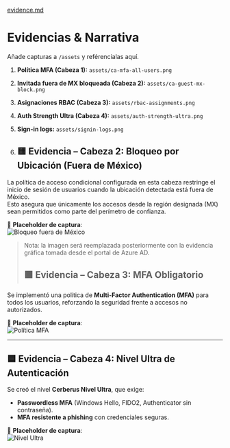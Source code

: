 [evidence.md](https://github.com/user-attachments/files/22001739/evidence.md)
# Evidencias & Narrativa

Añade capturas a `/assets` y reférencialas aquí.

1. **Política MFA (Cabeza 1):** `assets/ca-mfa-all-users.png`
2. **Invitada fuera de MX bloqueada (Cabeza 2):** `assets/ca-guest-mx-block.png`
3. **Asignaciones RBAC (Cabeza 3):** `assets/rbac-assignments.png`
4. **Auth Strength Ultra (Cabeza 4):** `assets/auth-strength-ultra.png`
5. **Sign-in logs:** `assets/signin-logs.png`

6. ## 🟨 Evidencia – Cabeza 2: Bloqueo por Ubicación (Fuera de México)

La política de acceso condicional configurada en esta cabeza restringe el inicio de sesión de usuarios cuando la ubicación detectada está fuera de México.  
Esto asegura que únicamente los accesos desde la región designada (MX) sean permitidos como parte del perímetro de confianza.

📎 **Placeholder de captura**:  
![Bloqueo fuera de México](assets/ca-guest-mx-block.png)

> Nota: la imagen será reemplazada posteriormente con la evidencia gráfica tomada desde el portal de Azure AD.
>
> ## 🟩 Evidencia – Cabeza 3: MFA Obligatorio

Se implementó una política de **Multi-Factor Authentication (MFA)** para todos los usuarios, reforzando la seguridad frente a accesos no autorizados.

📎 **Placeholder de captura**:  
![Política MFA](assets/ca-mfa-all-users.png)

---

## 🟦 Evidencia – Cabeza 4: Nivel Ultra de Autenticación

Se creó el nivel **Cerberus Nivel Ultra**, que exige:
- **Passwordless MFA** (Windows Hello, FIDO2, Authenticator sin contraseña).  
- **MFA resistente a phishing** con credenciales seguras.  

📎 **Placeholder de captura**:  
![Nivel Ultra](assets/auth-strength-ultra.png)
